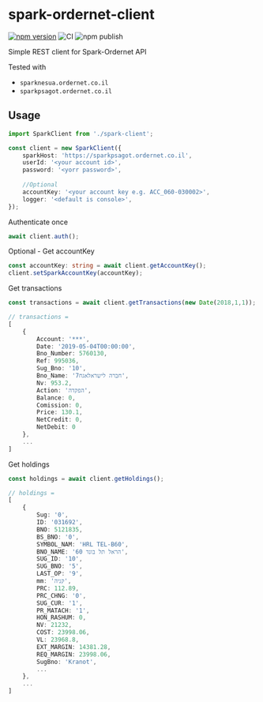 # spark-ordernet-client
[![npm version](https://badge.fury.io/js/spark-ordernet-client.svg)](https://www.npmjs.com/package/spark-ordernet-client)
![CI](https://github.com/itamarco/spark-ordernet-client/actions/workflows/ci.yml/badge.svg)
![npm publish](https://github.com/itamarco/spark-ordernet-client/actions/workflows/npm-publish.yml/badge.svg)

Simple REST client for Spark-Ordernet API


Tested with
- `sparknesua.ordernet.co.il`
- `sparkpsagot.ordernet.co.il`

## Usage
```typescript
import SparkClient from './spark-client';

const client = new SparkClient({
    sparkHost: 'https://sparkpsagot.ordernet.co.il',
    userId: '<your account id>', 
    password: '<yorr password>',
    
    //Optional
    accountKey: '<your account key e.g. ACC_060-030002>',
    logger: '<default is console>', 
});
```

Authenticate once
```typescript
await client.auth();
```
Optional - Get accountKey
```typescript
const accountKey: string = await client.getAccountKey();
client.setSparkAccountKey(accountKey);
```
Get transactions
```typescript
const transactions = await client.getTransactions(new Date(2018,1,1));

// transactions = 
[
    {
        Account: '***',
        Date: '2019-05-04T00:00:00',
        Bno_Number: 5760130,
        Ref: 995036,
        Sug_Bno: '10',
        Bno_Name: '7חברה לישראלאגח',
        Nv: 953.2,
        Action: 'הפקדה',
        Balance: 0,
        Comission: 0,
        Price: 130.1,
        NetCredit: 0,
        NetDebit: 0
    },
    ...
]
```

Get holdings
```typescript
const holdings = await client.getHoldings();

// holdings = 
[
    {
        Sug: '0',
        ID: '031692',
        BNO: 5121835,
        BS_BNO: '0',
        SYMBOL_NAM: 'HRL TEL-B60',
        BNO_NAME: '60 הראל תל בונד',
        SUG_ID: '10',
        SUG_BNO: '5',
        LAST_OP: '9',
        mm: 'קניה',
        PRC: 112.89,
        PRC_CHNG: '0',
        SUG_CUR: '1',
        PR_MATACH: '1',
        HON_RASHUM: 0,
        NV: 21232,
        COST: 23998.06,
        VL: 23968.8,
        EXT_MARGIN: 14381.28,
        REQ_MARGIN: 23998.06,
        SugBno: 'Kranot',
        ...
    },
    ...
]
```
